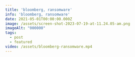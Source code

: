 ```yaml
---
title: 'bloomberg, ransomware'
info: 'bloomberg, ransomware'
date: 2021-05-01T00:00:00.000Z
image: /assets/screen-shot-2023-07-19-at-11.24.05-am.png
imageAlt: "000000"
tags:
  - post
  - featured
video: /assets/bloomberg-ransomware.mp4
---
```


